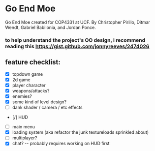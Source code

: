 # Go End Moe

Go End Moe created for COP4331 at UCF. By Christopher Pirillo, Ditmar Wendt, Gabriel Babilonia, and Jordan Ponce.

### to help understand the project's OO design, i recommend reading this https://gist.github.com/jonnyreeves/2474026

## feature checklist:

- [x] topdown game
- [x] 2d game
- [x] player character
- [x] weapons/attacks?
- [x] enemies?
- [x] some kind of level design?
- [ ] dank shader / camera / etc effects
- [/] HUD 
- [ ] main menu
- [x] loading system (aka refactor the junk textureloads sprinkled about)
- [ ] multiplayer?
- [x] chat? -- probably requires working on HUD first
